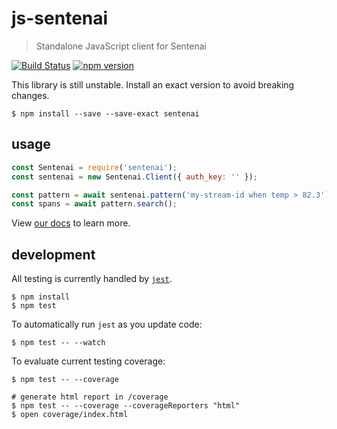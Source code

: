 # js-sentenai

> Standalone JavaScript client for Sentenai

[![Build Status](https://travis-ci.org/Sentenai/js-sentenai.svg?branch=master)](https://travis-ci.org/Sentenai/js-sentenai) [![npm version](https://badge.fury.io/js/sentenai.svg)](https://badge.fury.io/js/sentenai)

This library is still unstable. Install an exact version to avoid breaking changes.

```shell
$ npm install --save --save-exact sentenai
```

## usage

```js
const Sentenai = require('sentenai');
const sentenai = new Sentenai.Client({ auth_key: '' });

const pattern = await sentenai.pattern('my-stream-id when temp > 82.3');
const spans = await pattern.search();
```

View [our docs](http://docs.sentenai.com/) to learn more.

## development

All testing is currently handled by [`jest`](https://facebook.github.io/jest/).

```shell
$ npm install
$ npm test
```

To automatically run `jest` as you update code:

```shell
$ npm test -- --watch
```

To evaluate current testing coverage:

```shell
$ npm test -- --coverage

# generate html report in /coverage
$ npm test -- --coverage --coverageReporters "html"
$ open coverage/index.html
```
